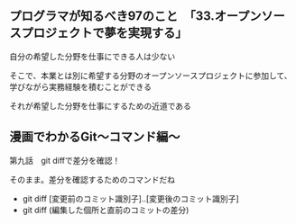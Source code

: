 ## プログラマが知るべき97のこと　「33.オープンソースプロジェクトで夢を実現する」
自分の希望した分野を仕事にできる人は少ない

そこで、本業とは別に希望する分野のオープンソースプロジェクトに参加して、学びながら実務経験を積むことができる

それが希望した分野を仕事にするための近道である

## 漫画でわかるGit～コマンド編～
第九話　git diffで差分を確認！

そのまま。差分を確認するためのコマンドだね

- git diff [変更前のコミット識別子]..[変更後のコミット識別子]
- git diff (編集した個所と直前のコミットの差分)
